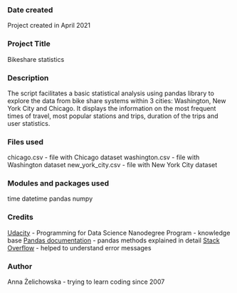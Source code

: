 
### Date created
Project created in April 2021

### Project Title
Bikeshare statistics

### Description
The script facilitates a basic statistical analysis using pandas library to explore the data from bike share systems within 3 cities: Washington, New York City and Chicago. It displays the information on the most frequent times of travel, most popular stations and trips, duration of the trips and user statistics.

### Files used
chicago.csv - file with Chicago dataset
washington.csv - file with Washington dataset
new_york_city.csv - file with New York City dataset

### Modules and packages used
time
datetime
pandas
numpy

### Credits
[Udacity](https://udacity.com) - Programming for Data Science Nanodegree Program - knowledge base
[Pandas documentation](https://pandas.pydata.org/) - pandas methods explained in detail
[Stack Overflow](https://stackoverflow.com/) - helped to understand error messages

### Author
Anna Żelichowska - trying to learn coding since 2007
